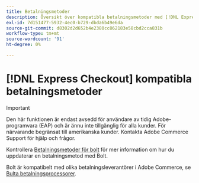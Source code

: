 ```yaml
---
title: Betalningsmetoder
description: Översikt över kompatibla betalningsmetoder med [!DNL Express Checkout] för Adobe Commerce.
exl-id: 7d151477-5932-4ec0-b729-dbda6b49e6da
source-git-commit: d8302d2d652b4e2380cc862183e58cbd2cca831b
workflow-type: tm+mt
source-wordcount: '91'
ht-degree: 0%

---
```


# [!DNL Express Checkout] kompatibla betalningsmetoder

>[!IMPORTANT]
>
> Den här funktionen är endast avsedd för användare av tidig Adobe-programvara (EAP) och är ännu inte tillgänglig för alla kunder. För närvarande begränsat till amerikanska kunder. Kontakta Adobe Commerce Support för hjälp och frågor.

Kontrollera [Betalningsmetoder för bolt](https://help.bolt.com/shoppers/guides/checkout/update-payment-method) för mer information om hur du uppdaterar en betalningsmetod med Bolt.

Bolt är kompatibelt med olika betalningsleverantörer i Adobe Commerce, se [Bulta betalningsprocessorer](https://help.bolt.com/merchants/guides/merchant-setup/checkout/processor-guides/).
